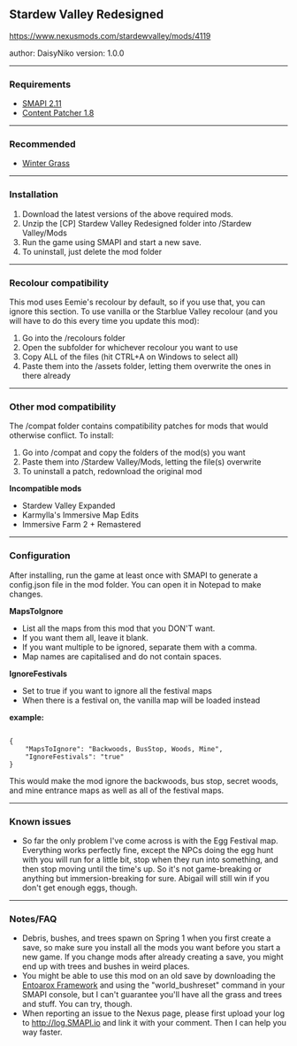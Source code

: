 ## Stardew Valley Redesigned ##

https://www.nexusmods.com/stardewvalley/mods/4119

author: DaisyNiko
version: 1.0.0

--------------------
### Requirements ###

* [SMAPI 2.11](https://www.nexusmods.com/stardewvalley/mods/2400)
* [Content Patcher 1.8](https://www.nexusmods.com/stardewvalley/mods/1915)

--------------------
### Recommended ###

* [Winter Grass](https://www.nexusmods.com/stardewvalley/mods/1601)

--------------------
### Installation ###

1. Download the latest versions of the above required mods.
2. Unzip the [CP] Stardew Valley Redesigned folder into /Stardew Valley/Mods
3. Run the game using SMAPI and start a new save.
4. To uninstall, just delete the mod folder

--------------------
### Recolour compatibility ###

This mod uses Eemie's recolour by default, so if you use that, you can ignore this section. To use vanilla or the Starblue Valley recolour (and you will have to do this every time you update this mod):

1. Go into the /recolours folder
2. Open the subfolder for whichever recolour you want to use
3. Copy ALL of the files (hit CTRL+A on Windows to select all)
4. Paste them into the /assets folder, letting them overwrite the ones in there already

--------------------
### Other mod compatibility ###

The /compat folder contains compatibility patches for mods that would otherwise conflict. To install:

1. Go into /compat and copy the folders of the mod(s) you want
2. Paste them into /Stardew Valley/Mods, letting the file(s) overwrite
3. To uninstall a patch, redownload the original mod

**Incompatible mods**

* Stardew Valley Expanded
* Karmylla's Immersive Map Edits
* Immersive Farm 2 + Remastered

--------------------
### Configuration ###

After installing, run the game at least once with SMAPI to generate a config.json file in the mod folder. You can open it in Notepad to make changes.

**MapsToIgnore**

* List all the maps from this mod that you DON'T want.
* If you want them all, leave it blank.
* If you want multiple to be ignored, separate them with a comma.
* Map names are capitalised and do not contain spaces.

**IgnoreFestivals**

* Set to true if you want to ignore all the festival maps
* When there is a festival on, the vanilla map will be loaded instead


**example:**

```

{
    "MapsToIgnore": "Backwoods, BusStop, Woods, Mine",
    "IgnoreFestivals": "true"
}

```

This would make the mod ignore the backwoods, bus stop, secret woods, and mine entrance maps as well as all of the festival maps.

--------------------

### Known issues ###

* So far the only problem I've come across is with the Egg Festival map. Everything works perfectly fine, except the NPCs doing the egg hunt with you will run for a little bit, stop when they run into something, and then stop moving until the time's up. So it's not game-breaking or anything but immersion-breaking for sure. Abigail will still win if you don't get enough eggs, though.

--------------------

### Notes/FAQ ###

* Debris, bushes, and trees spawn on Spring 1 when you first create a save, so make sure you install all the mods you want before you start a new game. If you change mods after already creating a save, you might end up with trees and bushes in weird places.
* You might be able to use this mod on an old save by downloading the [Entoarox Framework](https://www.nexusmods.com/stardewvalley/mods/2269) and using the "world_bushreset" command in your SMAPI console, but I can't guarantee you'll have all the grass and trees and stuff. You can try, though.
* When reporting an issue to the Nexus page, please first upload your log to http://log.SMAPI.io and link it with your comment. Then I can help you way faster.